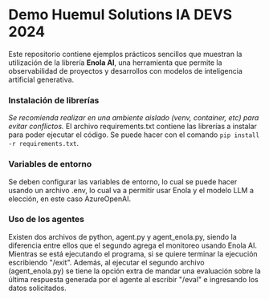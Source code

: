 # Demo Huemul Solutions IA DEVS 2024

Este repositorio contiene ejemplos prácticos sencillos que muestran la utilización de la librería **Enola AI**, una herramienta que permite la observabilidad de proyectos y desarrollos con modelos de inteligencia artificial generativa.

### Instalación de librerías
*Se recomienda realizar en una ambiente aislado (venv, container, etc) para evitar conflictos.*
El archivo requirements.txt contiene las librerías a instalar para poder ejecutar el código.
Se puede hacer con el comando ```pip install -r requirements.txt```.

### Variables de entorno
Se deben configurar las variables de entorno, lo cual se puede hacer usando un archivo .env, lo cual va a permitir usar Enola y el modelo LLM a elección, en este caso AzureOpenAI.

### Uso de los agentes
Existen dos archivos de python, agent.py y agent_enola.py, siendo la diferencia entre ellos que el segundo agrega el monitoreo usando Enola AI.
Mientras se está ejecutando el programa, si se quiere terminar la ejecución escribiendo "/exit".
Además, al ejecutar el segundo archivo (agent_enola.py) se tiene la opción extra de mandar una evaluación sobre la última respuesta generada por el agente al escribir "/eval" e ingresando los datos solicitados.